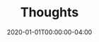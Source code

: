 ---
title: "Thoughts"
date: 2020-01-01T00:00:00-04:00
draft: false
categories: ["jnd"]
is_subpage: true
---